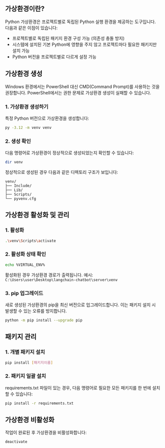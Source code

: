 ## 가상환경이란?

Python 가상환경은 프로젝트별로 독립된 Python 실행 환경을 제공하는 도구입니다. 다음과 같은 이점이 있습니다:

- 프로젝트별로 독립된 패키지 환경 구성 가능 (의존성 충돌 방지)
- 시스템에 설치된 기본 Python에 영향을 주지 않고 프로젝트마다 필요한 패키지만 설치 가능 
- Python 버전을 프로젝트별로 다르게 설정 가능

## 가상환경 생성

Windows 환경에서는 PowerShell 대신 CMD(Command Prompt)를 사용하는 것을 권장합니다. PowerShell에서는 권한 문제로 가상환경 생성이 실패할 수 있습니다.

### 1. 가상환경 생성하기

특정 Python 버전으로 가상환경을 생성합니다:

```bash
py -3.12 -m venv venv
```

### 2. 생성 확인

다음 명령어로 가상환경이 정상적으로 생성되었는지 확인할 수 있습니다:

```bash
dir venv
```

정상적으로 생성된 경우 다음과 같은 디렉토리 구조가 보입니다:

```
venv/
├── Include/
├── Lib/
├── Scripts/
└── pyvenv.cfg
```

## 가상환경 활성화 및 관리

### 1. 활성화

```bash
.\venv\Scripts\activate
```

### 2. 활성화 상태 확인

```bash
echo %VIRTUAL_ENV%
```

활성화된 경우 가상환경 경로가 출력됩니다.
예시: `C:\Users\user\Desktop\langchain-chatbot\server\venv`

### 3. pip 업그레이드

새로 생성된 가상환경의 pip을 최신 버전으로 업그레이드합니다. 이는 패키지 설치 시 발생할 수 있는 오류를 방지합니다.

```bash
python -m pip install --upgrade pip
```

## 패키지 관리

### 1. 개별 패키지 설치
```bash
pip install [패키지이름]
```

### 2. 패키지 일괄 설치

requirements.txt 파일이 있는 경우, 다음 명령어로 필요한 모든 패키지를 한 번에 설치할 수 있습니다:

```bash
pip install -r requirements.txt
```

## 가상환경 비활성화

작업이 완료된 후 가상환경을 비활성화합니다:

```bash
deactivate
```